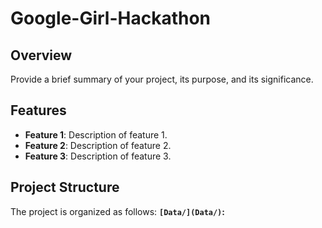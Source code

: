 # Google-Girl-Hackathon

## Overview

Provide a brief summary of your project, its purpose, and its significance.

## Features

- **Feature 1**: Description of feature 1.
- **Feature 2**: Description of feature 2.
- **Feature 3**: Description of feature 3.

## Project Structure

The project is organized as follows:
**`[Data/](Data/)`:**
